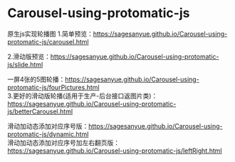 # Carousel-using-protomatic-js
原生js实现轮播图
1.简单预览：https://sagesanyue.github.io/Carousel-using-protomatic-js/carousel.html  

2.滑动版预览：https://sagesanyue.github.io/Carousel-using-protomatic-js/slide.html  


一屏4张的5图轮播：https://sagesanyue.github.io/Carousel-using-protomatic-js/fourPictures.html  
3.更好的滑动版轮播(适用于生产-后台接口返图片类)：https://sagesanyue.github.io/Carousel-using-protomatic-js/betterCarousel.html 
  
滑动加动态添加对应序号版：https://sagesanyue.github.io/Carousel-using-protomatic-js/dynamic.html  
滑动加动态添加对应序号加左右翻页版：https://sagesanyue.github.io/Carousel-using-protomatic-js/leftRight.html
